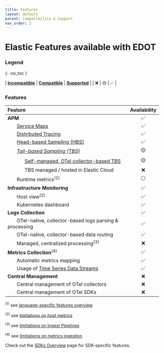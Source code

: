 ```yaml
---
title: Features 
layout: default
parent: Compatibility & Support
nav_order: 2
---
```


# Elastic Features available with EDOT

### Legend
{: .no_toc }

| **[Incompatible]** | **[Compatible]** | **[Supported]** |
| ❌ | 🟡 | ✅ |

### Features

| Feature | Availability |
|:---|:---:|
| **APM** | ✅ |
| &nbsp;&nbsp;&nbsp;&nbsp;&nbsp;&nbsp; [Service Maps] | ✅ |
| &nbsp;&nbsp;&nbsp;&nbsp;&nbsp;&nbsp; [Distributed Tracing] | ✅ |
| &nbsp;&nbsp;&nbsp;&nbsp;&nbsp;&nbsp; [Head-based Sampling (HBS)] | ✅ |
| &nbsp;&nbsp;&nbsp;&nbsp;&nbsp;&nbsp; *[Tail-based Sampling (TBS)]* | 🟡 |
| &nbsp;&nbsp;&nbsp;&nbsp;&nbsp;&nbsp;&nbsp;&nbsp;&nbsp;&nbsp;&nbsp;&nbsp; [Self-managed, OTel collector-based TBS] | 🟡 |
| &nbsp;&nbsp;&nbsp;&nbsp;&nbsp;&nbsp;&nbsp;&nbsp;&nbsp;&nbsp;&nbsp;&nbsp; TBS managed / hosted in Elastic Cloud | ❌ |
| &nbsp;&nbsp;&nbsp;&nbsp;&nbsp;&nbsp; Runtime metrics<sup>(1)</sup> | ⚪ |
| **Infrastructure Monitoring** | ✅ |
| &nbsp;&nbsp;&nbsp;&nbsp;&nbsp;&nbsp; Host view<sup>(2)</sup> | ✅ |
| &nbsp;&nbsp;&nbsp;&nbsp;&nbsp;&nbsp; Kubernetes dashboard | ✅ |
| **Logs Collection** | ✅ |
| &nbsp;&nbsp;&nbsp;&nbsp;&nbsp;&nbsp; OTel-native, collector-based logs parsing & processing | ✅ |
| &nbsp;&nbsp;&nbsp;&nbsp;&nbsp;&nbsp; OTel-native, collector-based data routing | ✅ |
| &nbsp;&nbsp;&nbsp;&nbsp;&nbsp;&nbsp; Managed, centralized processing<sup>(3)</sup> | ❌ |
| **Metrics Collection**<sup>(4)</sup> | ✅ |
| &nbsp;&nbsp;&nbsp;&nbsp;&nbsp;&nbsp; Automatic metrics mapping | ✅ |
| &nbsp;&nbsp;&nbsp;&nbsp;&nbsp;&nbsp; Usage of [Time Series Data Streams](https://www.elastic.co/guide/en/elasticsearch/reference/current/tsds.html) | ✅ |
| **Central Management** | ❌ |
| &nbsp;&nbsp;&nbsp;&nbsp;&nbsp;&nbsp; Central management of OTel collectors | ❌ |
| &nbsp;&nbsp;&nbsp;&nbsp;&nbsp;&nbsp; Central management of OTel SDKs | ❌ |


<sup>(1)</sup> see [language-specific features overview](../edot-sdks/index#features)

<sup>(2)</sup> see [limitations on host metrics](./limitations#infrastructure--host-metrics)

<sup>(3)</sup> see [limitations on Ingest Pipelines](./limitations#centralized-parsing-and-processing-of-data)

<sup>(4)</sup> see [limitations on metrics ingestion](./limitations#ingestion-of-metrics-data)

Check out the [SDKs Overview](../edot-sdks/index#features) page for SDK-specific features.

[Incompatible]: ./nomenclature
[Compatible]: ./nomenclature
[Supported]: ./nomenclature

[Service Maps]: https://www.elastic.co/guide/en/observability/current/apm-service-maps.html
[Distributed Tracing]: https://www.elastic.co/guide/en/observability/current/apm-traces.html
[Head-based Sampling (HBS)]: https://www.elastic.co/guide/en/observability/current/apm-sampling.html#apm-head-based-sampling
[Tail-based Sampling (TBS)]: https://www.elastic.co/guide/en/observability/current/apm-sampling.html#apm-tail-based-sampling
[Self-managed, OTel collector-based TBS]: https://opentelemetry.io/blog/2022/tail-sampling/